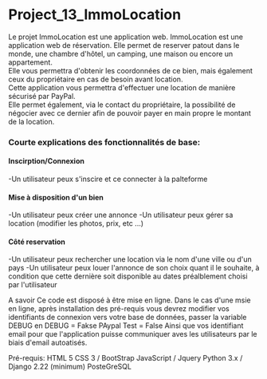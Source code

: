 # Project_13_ImmoLocation

Le projet ImmoLocation est une application web.
ImmoLocation est une application web de réservation.    Elle permet de reserver patout dans le monde, une chambre d'hôtel, un camping, une maison ou encore un appartement.        
Elle vous permettra d'obtenir les coordonnées de ce bien, mais également ceux du propriétaire en cas de besoin avant location.         
Cette application vous permettra d'effectuer une location de manière sécurisé par PayPal.     
Elle permet également, via le contact du propriétaire, la possibilité de négocier avec ce dernier afin de pouvoir payer en main propre le montant de la location.

### Courte explications des fonctionnalités de base:

#### Inscirption/Connexion
-Un utilisateur peux s'inscire et ce connecter à la palteforme

#### Mise à disposition d'un bien
-Un utilisateur peux créer une annonce
-Un utilisateur peux gérer sa location (modifier les photos, prix, etc ...)

#### Côté reservation
-Un utilisateur peux rechercher une location via le nom d'une ville ou d'un pays
-Un utilisateur peux louer l'annonce de son choix quant il le souhaite, à condition que cette dernière soit disponible au dates préalblement choisi par l'utilisateur




A savoir
Ce code est disposé à être mise en ligne. Dans le cas d'une msie en ligne, après installation des pré-requis vous devrez modifier vos identifiants de connexion vers votre base de données, passer la variable DEBUG en DEBUG = Fakse
PAypal Test = False
Ainsi que vos identifiant email pour que l'application puisse communiquer aves les utilisateurs par le biais d'email autoatisés.

Pré-requis:
HTML 5
CSS 3 / BootStrap
JavaScript / Jquery
Python 3.x / Django 2.22 (minimum)
PosteGreSQL
